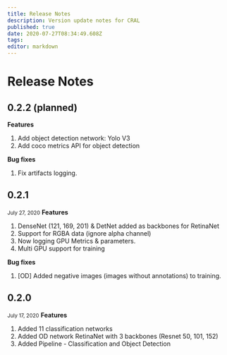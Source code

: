 ```yaml
---
title: Release Notes
description: Version update notes for CRAL
published: true
date: 2020-07-27T08:34:49.608Z
tags: 
editor: markdown
---
```


# Release Notes
## 0.2.2 (planned)
**Features**
1. Add object detection network: Yolo V3
1. Add coco metrics API for object detection

**Bug fixes**
1. Fix artifacts logging.

## 0.2.1
<small>July 27, 2020</small>
**Features**
1. DenseNet (121, 169, 201) & DetNet added as backbones for RetinaNet
1. Support for RGBA data (ignore alpha channel)
1. Now logging GPU Metrics & parameters.
1. Multi GPU support for training

**Bug fixes**
1. [OD] Added negative images (images without annotations) to training.


## 0.2.0
<small>July 17, 2020</small>
**Features**
1. Added 11 classification networks
1. Added OD network RetinaNet with 3 backbones (Resnet 50, 101, 152)
1. Added Pipeline - Classification and Object Detection




